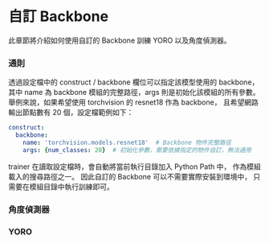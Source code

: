 # 自訂 Backbone

此章節將介紹如何使用自訂的 Backbone 訓練 YORO 以及角度偵測器。  

### 通則

透過設定檔中的 construct / backbone 欄位可以指定該模型使用的 backbone，
其中 name 為 backbone 模組的完整路徑，args 則是初始化該模組的所有參數。  
舉例來說，如果希望使用 torchvision 的 resnet18 作為 backbone，
且希望網路輸出節點數有 20 個，設定檔範例如下：

```yaml
construct:
  backbone:
    name: 'torchvision.models.resnet18'  # Backbone 物件完整路徑
    args: {num_classes: 20}  # 初始化參數，需要依據指定的物件自訂，無法通用
```

trainer 在讀取設定檔時，會自動將當前執行目錄加入 Python Path 中，
作為模組載入的搜尋路徑之一。
因此自訂的 Backbone 可以不需要實際安裝到環境中，
只需要在模組目錄中執行訓練即可。

### 角度偵測器

### YORO
